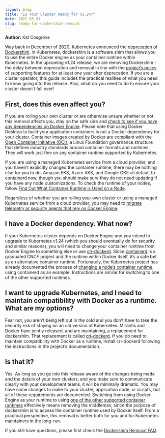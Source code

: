 ```yaml
---
layout: blog
title: "Is Your Cluster Ready for v1.24?"
date: 2022-03-31
slug: ready-for-dockershim-removal
---
```


**Author:** Kat Cosgrove


Way back in December of 2020, Kubernetes announced the [deprecation of Dockershim](/blog/2020/12/02/dont-panic-kubernetes-and-docker/). In Kubernetes, dockershim is a software shim that allows you to use the entire Docker engine as your container runtime within Kubernetes. In the upcoming v1.24 release, we are removing Dockershim - the delay between deprecation and removal in line with the [project’s policy](https://kubernetes.io/docs/reference/using-api/deprecation-policy/) of supporting features for at least one year after deprecation. If you are a cluster operator, this guide includes the practical realities of what you need to know going into this release. Also, what do you need to do to ensure your cluster doesn’t fall over!

## First, does this even affect you?

If you are rolling your own cluster or are otherwise unsure whether or not this removal affects you, stay on the safe side and [check to see if you have any dependencies on Docker Engine](/docs/tasks/administer-cluster/migrating-from-dockershim/check-if-dockershim-removal-affects-you/). Please note that using Docker Desktop to build your application containers is not a Docker dependency for your cluster. Container images created by Docker are compliant with the [Open Container Initiative (OCI)](https://opencontainers.org/), a Linux Foundation governance structure that defines industry standards around container formats and runtimes. They will work just fine on any container runtime supported by Kubernetes.

If you are using a managed Kubernetes service from a cloud provider, and you haven’t explicitly changed the container runtime, there may be nothing else for you to do. Amazon EKS, Azure AKS, and Google GKE all default to containerd now, though you should make sure they do not need updating if you have any node customizations. To check the runtime of your nodes, follow [Find Out What Container Runtime is Used on a Node](/docs/tasks/administer-cluster/migrating-from-dockershim/find-out-runtime-you-use/).

Regardless of whether you are rolling your own cluster or using a managed Kubernetes service from a cloud provider, you may need to [migrate telemetry or security agents that rely on Docker Engine](/docs/tasks/administer-cluster/migrating-from-dockershim/migrating-telemetry-and-security-agents/). 

## I have a Docker dependency. What now?

If your Kubernetes cluster depends on Docker Engine and you intend to upgrade to Kubernetes v1.24 (which you should eventually do for security and similar reasons), you will need to change your container runtime from Docker Engine to something else or use [cri-dockerd](https://github.com/Mirantis/cri-dockerd). Since [containerd](https://containerd.io/) is a graduated CNCF project and the runtime within Docker itself, it’s a safe bet as an alternative container runtime. Fortunately, the Kubernetes project has already documented the process of [changing a node’s container runtime](/docs/tasks/administer-cluster/migrating-from-dockershim/change-runtime-containerd/), using containerd as an example. Instructions are similar for switching to one of the other supported runtimes.

## I want to upgrade Kubernetes, and I need to maintain compatibility with Docker as a runtime. What are my options?

Fear not, you aren’t being left out in the cold and you don’t have to take the security risk of staying on an old version of Kubernetes. Mirantis and Docker have jointly released, and are maintaining, a replacement for dockershim. That replacement is called [cri-dockerd](https://github.com/Mirantis/cri-dockerd). If you do need to maintain compatibility with Docker as a runtime, install cri-dockerd following the instructions in the project’s documentation.

## Is that it?


Yes. As long as you go into this release aware of the changes being made and the details of your own clusters, and you make sure to communicate clearly with your development teams, it will be minimally dramatic. You may have some changes to make to your cluster, application code, or scripts, but all of these requirements are documented. Switching from using Docker Engine as your runtime to using [one of the other supported container runtimes](/docs/setup/production-environment/container-runtimes/) effectively means removing the middleman, since the purpose of dockershim is to access the container runtime used by Docker itself. From a practical perspective, this removal is better both for you and for Kubernetes maintainers in the long-run.

If you still have questions, please first check the [Dockershim Removal FAQ](/blog/2022/02/17/dockershim-faq/).
